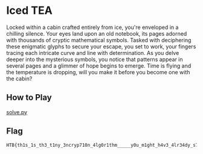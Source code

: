 # Iced TEA

Locked within a cabin crafted entirely from ice, you're enveloped in a chilling
silence. Your eyes land upon an old notebook, its pages adorned with thousands
of cryptic mathematical symbols. Tasked with deciphering these enigmatic glyphs
to secure your escape, you set to work, your fingers tracing each intricate
curve and line with determination. As you delve deeper into the mysterious
symbols, you notice that patterns appear in several pages and a glimmer of hope
begins to emerge. Time is flying and the temperature is dropping, will you make
it before you become one with the cabin?

## How to Play

[solve.py](solve.py)

## Flag

```
HTB{th1s_1s_th3_t1ny_3ncryp710n_4lg0r1thm_____y0u_m1ght_h4v3_4lr34dy_s7umbl3d_up0n_1t_1f_y0u_d0_r3v3rs1ng}
```
